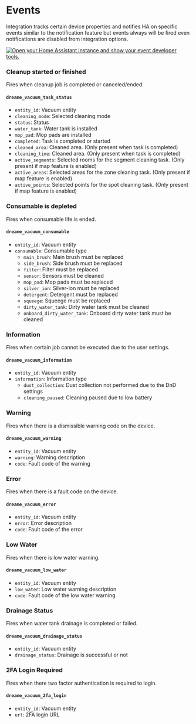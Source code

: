 # Events
Integration tracks certain device properties and notifies HA on specific events similar to the notification feature but events always will be fired even notifications are disabled from integration options.

<a href="https://my.home-assistant.io/redirect/developer_events/" target="_blank"><img src="https://my.home-assistant.io/badges/developer_events.svg" alt="Open your Home Assistant instance and show your event developer tools." /></a>


### Cleanup started or finished
Fires when cleanup job is completed or canceled/ended.

#### `dreame_vacuum_task_status`
- `entity_id`: Vacuum entity
- `cleaning_mode`: Selected cleaning mode
- `status`: Status
- `water_tank`: Water tank is installed
- `mop_pad`: Mop pads are installed
- `completed`: Task is completed or started
- `cleaned_area`: Cleaned area. (Only present when task is completed)
- `cleaning_time`: Cleaned area. (Only present when task is completed)
- `active_segments`: Selected rooms for the segment cleaning task. (Only present if map feature is enabled)
- `active_areas`: Selected areas for the zone cleaning task. (Only present if map feature is enabled)
- `active_points`: Selected points for the spot cleaning task. (Only present if map feature is enabled)

### Consumable is depleted
Fires when consumable life is ended.

#### `dreame_vacuum_consumable`
- `entity_id`: Vacuum entity
- `consumable`: Consumable type
  - `main_brush`: Main brush must be replaced
  - `side_brush`: Side brush must be replaced
  - `filter`: Filter must be replaced
  - `sensor`: Sensors must be cleaned
  - `mop_pad`: Mop pads must be replaced
  - `silver_ion`: Silver-ion must be replaced
  - `detergent`: Detergent must be replaced
  - `squeege`: Squeege must be replaced
  - `dirty_water_tank`: Dirty water tank must be cleaned
  - `onboard_dirty_water_tank`: Onboard dirty water tank must be cleaned

### Information
Fires when certain job cannot be executed due to the user settings.

#### `dreame_vacuum_information`
- `entity_id`: Vacuum entity
- `information`: Information type
  - `dust_collection`: Dust collection not performed due to the DnD settings
  - `cleaning_paused`: Cleaning paused due to low battery

### Warning
Fires when there is a dismissible warning code on the device.

#### `dreame_vacuum_warning`
- `entity_id`: Vacuum entity
- `warning`: Warning description
- `code`: Fault code of the warning

### Error
Fires when there is a fault code on the device.

#### `dreame_vacuum_error`
- `entity_id`: Vacuum entity
- `error`: Error description
- `code`: Fault code of the error

### Low Water
Fires when there is low water warning.

#### `dreame_vacuum_low_water`
- `entity_id`: Vacuum entity
- `low_water`: Low water warning description
- `code`: Fault code of the low water warning

### Drainage Status
Fires when water tank drainage is completed or failed.

#### `dreame_vacuum_drainage_status`
- `entity_id`: Vacuum entity
- `drainage_status`: Drainage is successful or not

### 2FA Login Required
Fires when there two factor authentication is required to login.

#### `dreame_vacuum_2fa_login`
- `entity_id`: Vacuum entity
- `url`: 2FA login URL